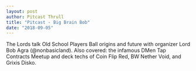 ```yaml
---
layout: post
author: Pitcast Thrull
title: "Pitcast - Big Brain Bob"
date: "2018-09-05"
---
```


The Lords talk Old School Players Ball origins and future with organizer Lord Bob Agra (@nonbasicland). Also covered: the infamous DMen Tap Contracts Meetup and deck techs of Coin Flip Red, BW Nether Void, and Grixis Disko.
